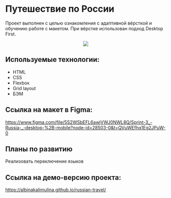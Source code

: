 # Путешествие по России

Проект выполнен с целью ознакомления с адаптивной вёрсткой и обучению работе с макетом. При вёрстке использован подход Desktop First.

<p align="center">
<img src="https://albinakalimulina.github.io/russian-travel/images/lead-polka.jpg">
</p>

## Используемые технологии: 

- HTML
- CSS
- Flexbox
- Grid layout
- БЭМ

## Ссылка на макет в Figma: 

 https://www.figma.com/file/5S2WSbEFL6awjVWJ0NWL8Q/Sprint-3_-Russia-_-desktop-%2B-mobile?node-id=28503-0&t=QVuWEfhq1Eg2JPuW-0

## Планы по развитию

Реализовать переключение языков

## Ссылка на демо-версию проекта:
https://albinakalimulina.github.io/russian-travel/